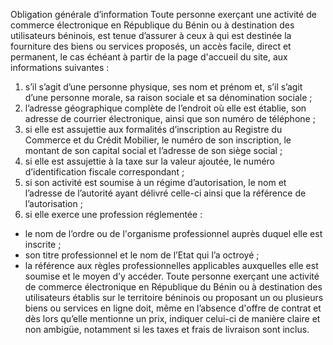 Obligation générale d’information
Toute personne exerçant une activité de commerce électronique en République du Bénin ou à destination des utilisateurs béninois, est tenue d’assurer à ceux à qui est destinée la fourniture des biens ou services proposés, un accès facile, direct et permanent, le cas échéant à partir de la page d'accueil du site, aux informations suivantes :
1. s’il s’agit d’une personne physique, ses nom et prénom et, s’il s’agit d’une personne morale, sa raison sociale et sa dénomination sociale ;
1. l’adresse géographique complète de l’endroit où elle est établie, son adresse de courrier électronique, ainsi que son numéro de téléphone ;
1. si elle est assujettie aux formalités d’inscription au Registre du Commerce et du Crédit Mobilier, le numéro de son inscription, le montant de son capital social et l’adresse de son siège social ;
1. si elle est assujettie à la taxe sur la valeur ajoutée, le numéro d’identification fiscale correspondant ;
1. si son activité est soumise à un régime d’autorisation, le nom et l’adresse de l’autorité ayant délivré celle-ci ainsi que la référence de l’autorisation ;
1. si elle exerce une profession réglementée :
- le nom de l’ordre ou de l'organisme professionnel auprès duquel elle est inscrite ;
- son titre professionnel et le nom de l’Etat qui l’a octroyé ;
- la référence aux règles professionnelles applicables auxquelles elle est soumise et le moyen d’y accéder.
Toute personne exerçant une activité de commerce électronique en République du Bénin ou à destination des utilisateurs établis sur le territoire béninois ou proposant un ou plusieurs biens ou services en ligne doit, même en l’absence d'offre de contrat et dès lors qu’elle mentionne un prix, indiquer celui-ci de manière claire et non ambigüe, notamment si les taxes et frais de livraison sont inclus.